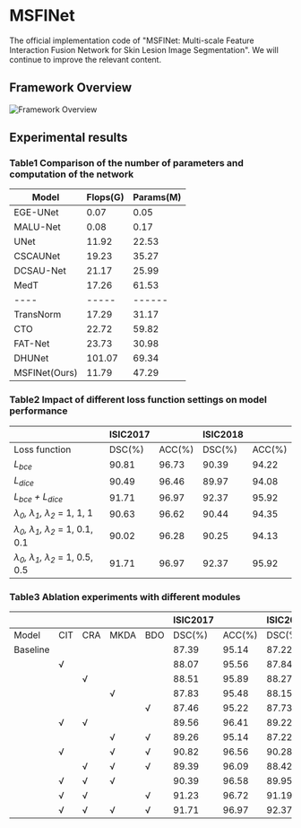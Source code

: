 # MSFINet
The official implementation code of "MSFINet: Multi-scale Feature Interaction Fusion Network for Skin Lesion Image Segmentation". We will continue to improve the relevant content.
## Framework Overview
![Framework Overview](https://github.com/WikYue/MSFINet/tree/main/figs/MSFINet.jpg)

## Experimental results
### Table1 Comparison of the number of parameters and computation of the network
 Model | Flops(G) | Params(M)
 ---- | ----- | ------  
 EGE-UNet  | 0.07 | 0.05 
 MALU-Net  | 0.08 | 0.17 
 UNet  | 11.92 | 22.53
 CSCAUNet  | 19.23 | 35.27
 DCSAU-Net  | 21.17 | 25.99
 MedT  | 17.26 | 61.53
 ---- | ----- | ------ 
 TransNorm  | 17.29 | 31.17
 CTO  | 22.72 | 59.82
 FAT-Net  | 23.73 | 30.98
 DHUNet  | 101.07 | 69.34
 MSFINet(Ours)  | 11.79 | 47.29

### Table2 Impact of different loss function settings on model performance
 | | ISIC2017 | |ISIC2018| |
 ---- | ----- | ------ | ------ | ------ |
 Loss function | DSC(%) | ACC(%) | DSC(%) | ACC(%)
 *L<sub>bce</sub>* | 90.81 | 96.73 | 90.39 | 94.22
 *L<sub>dice</sub>* | 90.49 | 96.46 | 89.97 | 94.08
 *L<sub>bce</sub> + L<sub>dice</sub>* | 91.71 | 96.97 | 92.37 | 95.92
 *λ<sub>0</sub>, λ<sub>1</sub>, λ<sub>2</sub>* = 1, 1, 1 | 90.63 | 96.62 | 90.44 | 94.35
 *λ<sub>0</sub>, λ<sub>1</sub>, λ<sub>2</sub>* = 1, 0.1, 0.1 | 90.02 | 96.28 | 90.25 | 94.13
 *λ<sub>0</sub>, λ<sub>1</sub>, λ<sub>2</sub>* = 1, 0.5, 0.5 | 91.71 | 96.97 | 92.37 | 95.92

### Table3 Ablation experiments with different modules
 | | | | | | ISIC2017 | |ISIC2018| |
 | ---- | ----- | ------ | ------ | ------ | ------ | ------ | ------ | ------ |
 | Model | CIT | CRA | MKDA | BDO | DSC(%) | ACC(%) | DSC(%) | ACC(%)
 | Baseline |  |  |  |  | 87.39 | 95.14 | 87.22 | 93.40
 |  | √ |  |  |  |88.07 | 95.56 | 87.84 | 93.53
 |  |  | √ |  |  |88.51 | 95.89 | 88.27 | 93.67
 |  |  |  | √ |  |87.83 | 95.48 | 88.15 | 93.64
 |  |  |  |  | √ |87.46 | 95.22 | 87.73 | 93.46
 |  | √ | √ |  |  |89.56 | 96.41 | 89.22 | 94.19
 |  |  |  | √ | √ |89.26 | 95.14 | 87.22 | 93.40
 |  | √ |  | √ | √ |90.82 | 96.56 | 90.28 | 94.17
 |  |  | √ | √ | √ |89.39 | 96.09 | 88.42 | 93.69
 |  | √ | √ | √ |  |90.39 | 96.58 | 89.95 | 93.98
 |  | √ | √ |  | √ | 91.23 | 96.72 | 91.19 | 95.10
 |  | √ | √ | √ | √ | 91.71 | 96.97 | 92.37 | 95.92




 
